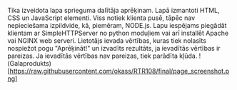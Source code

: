 Tika izveidota lapa sprieguma dalītāja aprēķinam.
Lapā izmantoti HTML, CSS un JavaScript elementi.
Viss notiek klienta pusē, tāpēc nav nepieciešama izpildvide, kā, piemēram, NODE.js.
Lapu iespējams piegādāt klientam ar SimpleHTTPServer no python moduļiem vai arī installēt Apache vai NGINX web serveri.
Lietotājs ievada vērtības, kuras tiek nolasīts nospiežot pogu "Aprēķināt!" un izvadīts rezultāts, ja ievadītās vērtības ir pareizas.
Ja ievadītās vērtības nav pareizas, tiek parādīta kļūda.
!(Galaprodukts)[https://raw.githubusercontent.com/okass/RTR108/final/page_screenshot.png]